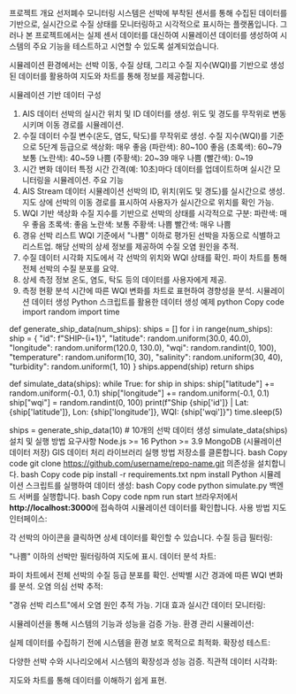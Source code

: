 프로젝트 개요
선저폐수 모니터링 시스템은 선박에 부착된 센서를 통해 수집된 데이터를 기반으로, 실시간으로 수질 상태를 모니터링하고 시각적으로 표시하는 플랫폼입니다. 그러나 본 프로젝트에서는 실제 센서 데이터를 대신하여 시뮬레이션 데이터를 생성하여 시스템의 주요 기능을 테스트하고 시연할 수 있도록 설계되었습니다.

시뮬레이션 환경에서는 선박 이동, 수질 상태, 그리고 수질 지수(WQI)를 기반으로 생성된 데이터를 활용하여 지도와 차트를 통해 정보를 제공합니다.

시뮬레이션 기반 데이터 구성
1. AIS 데이터
선박의 실시간 위치 및 ID 데이터를 생성.
위도 및 경도를 무작위로 변동시키며 이동 경로를 시뮬레이션.
2. 수질 데이터
수질 변수(온도, 염도, 탁도)를 무작위로 생성.
수질 지수(WQI)를 기준으로 5단계 등급으로 색상화:
매우 좋음 (파란색): 80~100
좋음 (초록색): 60~79
보통 (노란색): 40~59
나쁨 (주황색): 20~39
매우 나쁨 (빨간색): 0~19
3. 시간 변화 데이터
특정 시간 간격(예: 10초)마다 데이터를 업데이트하며 실시간 모니터링을 시뮬레이션.
주요 기능
1. AIS Stream 데이터 시뮬레이션
선박의 ID, 위치(위도 및 경도)를 실시간으로 생성.
지도 상에 선박의 이동 경로를 표시하여 사용자가 실시간으로 위치를 확인 가능.
2. WQI 기반 색상화
수질 지수를 기반으로 선박의 상태를 시각적으로 구분:
파란색: 매우 좋음
초록색: 좋음
노란색: 보통
주황색: 나쁨
빨간색: 매우 나쁨
3. 경유 선박 리스트
WQI 기준에서 "나쁨" 이하로 평가된 선박을 자동으로 식별하고 리스트업.
해당 선박의 상세 정보를 제공하여 수질 오염 원인을 추적.
4. 수질 데이터 시각화
지도에서 각 선박의 위치와 WQI 상태를 확인.
파이 차트를 통해 전체 선박의 수질 분포를 요약.
5. 상세 측정 정보
온도, 염도, 탁도 등의 데이터를 사용자에게 제공.
6. 측정 현황 분석
시간에 따른 WQI 변화를 차트로 표현하여 경향성을 분석.
시뮬레이션 데이터 생성
Python 스크립트를 활용한 데이터 생성 예제
python
Copy code
import random
import time

def generate_ship_data(num_ships):
    ships = []
    for i in range(num_ships):
        ship = {
            "id": f"SHIP-{i+1}",
            "latitude": random.uniform(30.0, 40.0),
            "longitude": random.uniform(120.0, 130.0),
            "wqi": random.randint(0, 100),
            "temperature": random.uniform(10, 30),
            "salinity": random.uniform(30, 40),
            "turbidity": random.uniform(1, 10)
        }
        ships.append(ship)
    return ships

def simulate_data(ships):
    while True:
        for ship in ships:
            ship["latitude"] += random.uniform(-0.1, 0.1)
            ship["longitude"] += random.uniform(-0.1, 0.1)
            ship["wqi"] = random.randint(0, 100)
            print(f"Ship {ship['id']} | Lat: {ship['latitude']}, Lon: {ship['longitude']}, WQI: {ship['wqi']}")
        time.sleep(5)

ships = generate_ship_data(10)  # 10개의 선박 데이터 생성
simulate_data(ships)
설치 및 실행 방법
요구사항
Node.js >= 16
Python >= 3.9
MongoDB (시뮬레이션 데이터 저장)
GIS 데이터 처리 라이브러리
실행 방법
저장소를 클론합니다.
bash
Copy code
git clone https://github.com/username/repo-name.git
의존성을 설치합니다.
bash
Copy code
pip install -r requirements.txt
npm install
Python 시뮬레이션 스크립트를 실행하여 데이터 생성:
bash
Copy code
python simulate.py
백엔드 서버를 실행합니다.
bash
Copy code
npm run start
브라우저에서 **http://localhost:3000**에 접속하여 시뮬레이션 데이터를 확인합니다.
사용 방법
지도 인터페이스:

각 선박의 아이콘을 클릭하면 상세 데이터를 확인할 수 있습니다.
수질 등급 필터링:

"나쁨" 이하의 선박만 필터링하여 지도에 표시.
데이터 분석 차트:

파이 차트에서 전체 선박의 수질 등급 분포를 확인.
선박별 시간 경과에 따른 WQI 변화를 분석.
오염 의심 선박 추적:

"경유 선박 리스트"에서 오염 원인 추적 가능.
기대 효과
실시간 데이터 모니터링:

시뮬레이션을 통해 시스템의 기능과 성능을 검증 가능.
환경 관리 시뮬레이션:

실제 데이터를 수집하기 전에 시스템을 환경 보호 목적으로 최적화.
확장성 테스트:

다양한 선박 수와 시나리오에서 시스템의 확장성과 성능 검증.
직관적 데이터 시각화:

지도와 차트를 통해 데이터를 이해하기 쉽게 표현.
